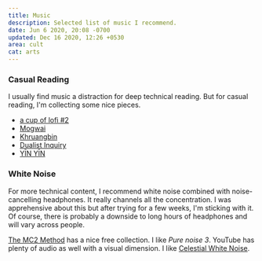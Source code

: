 ```yaml
---
title: Music
description: Selected list of music I recommend.
date: Jun 6 2020, 20:08 -0700
updated: Dec 16 2020, 12:26 +0530
area: cult
cat: arts
---
```


### Casual Reading

I usually find music a distraction for deep technical reading. But for casual
reading, I'm collecting some nice pieces.

- [a cup of lofi \#2](https://www.youtube.com/watch?v=8ZzFhFgOxfY)
- [Mogwai](https://en.wikipedia.org/wiki/Mogwai)
- [Khruangbin](https://www.youtube.com/watch?v=q4xKvHANqjk)
- [Dualist Inquiry](https://www.youtube.com/watch?v=rlbmz2Qh8Sk)
- [YĪN YĪN](https://www.youtube.com/watch?v=yxgzfl1yctU)

### White Noise

For more technical content, I recommend white noise combined with
noise-cancelling headphones. It really channels all the concentration. I was
apprehensive about this but after trying for a few weeks, I'm sticking with it.
Of course, there is probably a downside to long hours of headphones and will
vary across people.

[The MC2 Method](https://mc2method.org/white-noise/) has a nice free collection.
I like _Pure noise 3_. YouTube has plenty of audio as well with a visual dimension.
I like [Celestial White Noise](https://www.youtube.com/watch?v=wzjWIxXBs_s).
